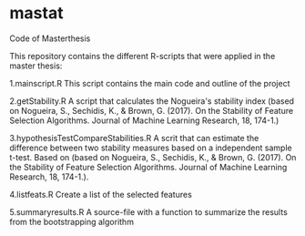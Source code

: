 # mastat
Code of Masterthesis

This repository contains the different R-scripts that were applied in the master thesis:

1.mainscript.R
This script contains the main code and outline of the project

2.getStability.R
A script that calculates the Nogueira's stability index (based on Nogueira, S., Sechidis, K., & Brown, G. (2017). On the Stability of Feature Selection Algorithms. Journal of Machine Learning Research, 18, 174-1.)

3.hypothesisTestCompareStabilities.R
A scrit that can estimate the difference between two stability measures based on a independent sample t-test. Based on (based on Nogueira, S., Sechidis, K., & Brown, G. (2017). On the Stability of Feature Selection Algorithms. Journal of Machine Learning Research, 18, 174-1.).

4.listfeats.R
Create a list of the selected features

5.summaryresults.R
A source-file with a function to summarize the results from the bootstrapping algorithm
